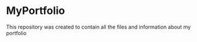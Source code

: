 # MyPortfolio
This repository was created to contain all the files and information about my portfolio
